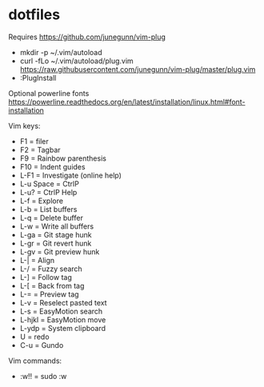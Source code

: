 dotfiles
========

Requires https://github.com/junegunn/vim-plug
- mkdir -p ~/.vim/autoload
- curl -fLo ~/.vim/autoload/plug.vim https://raw.githubusercontent.com/junegunn/vim-plug/master/plug.vim
- :PlugInstall

Optional powerline fonts https://powerline.readthedocs.org/en/latest/installation/linux.html#font-installation

Vim keys:
- F1 = filer
- F2 = Tagbar
- F9 = Rainbow parenthesis
- F10 = Indent guides
- L-F1 = Investigate (online help)
- L-u Space = CtrlP
- L-u? = CtrlP Help
- L-f = Explore
- L-b = List buffers
- L-q = Delete buffer
- L-w = Write all buffers
- L-ga = Git stage hunk
- L-gr = Git revert hunk
- L-gv = Git preview hunk
- L-| = Align
- L-/ = Fuzzy search
- L-] = Follow tag
- L-[ = Back from tag
- L-= = Preview tag
- L-v = Reselect pasted text
- L-s = EasyMotion search
- L-hjkl = EasyMotion move
- L-ydp = System clipboard
- U = redo
- C-u = Gundo

Vim commands:
- :w!! = sudo :w
